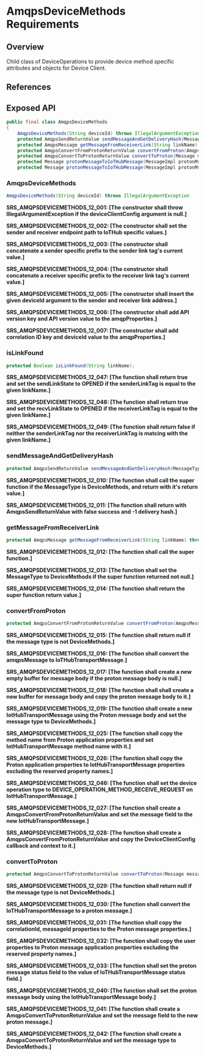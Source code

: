 # AmqpsDeviceMethods Requirements

## Overview

Child class of DeviceOperations to provide device method specific attributes and objects for Device Client. 

## References

## Exposed API

```java
public final class AmqpsDeviceMethods
{
    AmqpsDeviceMethods(String deviceId) throws IllegalArgumentException;
    protected AmqpsSendReturnValue sendMessageAndGetDeliveryHash(MessageType messageType, byte[] msgData, int offset, int length, byte[] deliveryTag) throws IllegalStateException, IllegalArgumentException;
    protected AmqpsMessage getMessageFromReceiverLink(String linkName) throws IllegalArgumentException, IOException;
    protected AmqpsConvertFromProtonReturnValue convertFromProton(AmqpsMessage amqpsMessage, DeviceClientConfig deviceClientConfig);
    protected AmqpsConvertToProtonReturnValue convertToProton(Message message);
    protected Message protonMessageToIoTHubMessage(MessageImpl protonMsg);
    protected Message protonMessageToIoTHubMessage(MessageImpl protonMsg);
```

### AmqpsDeviceMethods

```java
AmqpsDeviceMethods(String deviceId) throws IllegalArgumentException
```

**SRS_AMQPSDEVICEMETHODS_12_001: [**The constructor shall throw IllegalArgumentException if the deviceClientConfig argument is null.**]**

**SRS_AMQPSDEVICEMETHODS_12_002: [**The constructor shall set the sender and receiver endpoint path to IoTHub specific values.**]**

**SRS_AMQPSDEVICEMETHODS_12_003: [**The constructor shall concatenate a sender specific prefix to the sender link tag's current value.**]**

**SRS_AMQPSDEVICEMETHODS_12_004: [**The constructor shall concatenate a receiver specific prefix to the receiver link tag's current value.**]**

**SRS_AMQPSDEVICEMETHODS_12_005: [**The constructor shall insert the given deviceId argument to the sender and receiver link address.**]**

**SRS_AMQPSDEVICEMETHODS_12_006: [**The constructor shall add API version key and API version value to the amqpProperties.**]**

**SRS_AMQPSDEVICEMETHODS_12_007: [**The constructor shall add correlation ID key and deviceId value to the amqpProperties.**]**


### isLinkFound
```java
protected Boolean isLinkFound(String linkName);
```

**SRS_AMQPSDEVICEMETHODS_12_047: [**The function shall return true and set the sendLinkState to OPENED if the senderLinkTag is equal to the given linkName.**]**

**SRS_AMQPSDEVICEMETHODS_12_048: [**The function shall return true and set the recvLinkState to OPENED if the receiverLinkTag is equal to the given linkName.**]**

**SRS_AMQPSDEVICEMETHODS_12_049: [**The function shall return false if neither the senderLinkTag nor the receiverLinkTag is matcing with the given linkName.**]**


### sendMessageAndGetDeliveryHash

```java
protected AmqpsSendReturnValue sendMessageAndGetDeliveryHash(MessageType messageType, byte[] msgData, int offset, int length, byte[] deliveryTag) throws IllegalStateException, IllegalArgumentException;
```

**SRS_AMQPSDEVICEMETHODS_12_010: [**The function shall call the super function if the MessageType is DeviceMethods, and return with it's return value.**]**

**SRS_AMQPSDEVICEMETHODS_12_011: [**The function shall return with AmqpsSendReturnValue with false success and -1 delivery hash.**]**


### getMessageFromReceiverLink

```java
protected AmqpsMessage getMessageFromReceiverLink(String linkName) throws IllegalArgumentException, IOException;
```

**SRS_AMQPSDEVICEMETHODS_12_012: [**The function shall call the super function.**]**

**SRS_AMQPSDEVICEMETHODS_12_013: [**The function shall set the MessageType to DeviceMethods if the super function returned not null.**]**

**SRS_AMQPSDEVICEMETHODS_12_014: [**The function shall return the super function return value.**]**


### convertFromProton

```java
protected AmqpsConvertFromProtonReturnValue convertFromProton(AmqpsMessage amqpsMessage, DeviceClientConfig deviceClientConfig);
```

**SRS_AMQPSDEVICEMETHODS_12_015: [**The function shall return null if the message type is not DeviceMethods.**]**

**SRS_AMQPSDEVICEMETHODS_12_016: [**The function shall convert the amqpsMessage to IoTHubTransportMessage.**]**

**SRS_AMQPSDEVICEMETHODS_12_017: [**The function shall create a new empty buffer for message body if the proton message body is null.**]**

**SRS_AMQPSDEVICEMETHODS_12_018: [**The function shall shall create a new buffer for message body and copy the proton message body to it.**]**

**SRS_AMQPSDEVICEMETHODS_12_019: [**The function shall create a new IotHubTransportMessage using the Proton message body and set the message type to DeviceMethods.**]**

**SRS_AMQPSDEVICEMETHODS_12_025: [**The function shall copy the method name from Proton application properties and set IotHubTransportMessage method name with it.**]**

**SRS_AMQPSDEVICEMETHODS_12_026: [**The function shall copy the Proton application properties to IotHubTransportMessage properties excluding the reserved property names.**]**

**SRS_AMQPSDEVICEMETHODS_12_046: [**The function shall set the device operation type to DEVICE_OPERATION_METHOD_RECEIVE_REQUEST on IotHubTransportMessage.**]**

**SRS_AMQPSDEVICEMETHODS_12_027: [**The function shall create a AmqpsConvertFromProtonReturnValue and set the message field to the new IotHubTransportMessage.**]**

**SRS_AMQPSDEVICEMETHODS_12_028: [**The function shall create a AmqpsConvertFromProtonReturnValue and copy the DeviceClientConfig callback and context to it.**]**


### convertToProton

```java
protected AmqpsConvertToProtonReturnValue convertToProton(Message message);
```

**SRS_AMQPSDEVICEMETHODS_12_029: [**The function shall return null if the message type is not DeviceMethods.**]**

**SRS_AMQPSDEVICEMETHODS_12_030: [**The function shall convert the IoTHubTransportMessage to a proton message.**]**

**SRS_AMQPSDEVICEMETHODS_12_031: [**The function shall copy the correlationId, messageId properties to the Proton message properties.**]**

**SRS_AMQPSDEVICEMETHODS_12_032: [**The function shall copy the user properties to Proton message application properties excluding the reserved property names.**]**

**SRS_AMQPSDEVICEMETHODS_12_033: [**The function shall set the proton message status field to the value of IoTHubTransportMessage status field.**]**

**SRS_AMQPSDEVICEMETHODS_12_040: [**The function shall set the proton message body using the IotHubTransportMessage body.**]**

**SRS_AMQPSDEVICEMETHODS_12_041: [**The function shall create a AmqpsConvertToProtonReturnValue and set the message field to the new proton message.**]**

**SRS_AMQPSDEVICEMETHODS_12_042: [**The function shall create a AmqpsConvertToProtonReturnValue and set the message type to DeviceMethods.**]**
